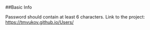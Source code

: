 ##Basic Info

Password should contain at least 6 characters.
Link to the project: https://tmvukov.github.io/Users/

